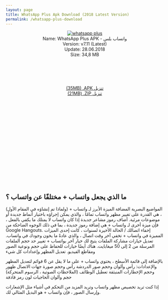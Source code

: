 ```yaml
---
layout: page
title: WhatsApp Plus Apk Download (2018 Latest Version)
permalink: /whatsapp-plus-download
---
```


<script async src="//pagead2.googlesyndication.com/pagead/js/adsbygoogle.js"></script>
<!-- Esnek -->
<ins class="adsbygoogle"
     style="display:block"
     data-ad-client="ca-pub-7942429830883405"
     data-ad-slot="5130793994"
     data-ad-format="auto"></ins>
<script>
(adsbygoogle = window.adsbygoogle || []).push({});
</script>
<center>
<a href="https://plusapkz.com/"><img src="https://plusapkz.com/wplus.png" alt="whatsapp plus" title="gbwhatsapp" /></a><br />
Name: WhatsApp Plus APK - واتساب بلس<br />
Version: v7.11 (Latest)<br />
Update: 28.06.2018<br />
Size: 34,8 MB<br />
     <center>
<script async src="//pagead2.googlesyndication.com/pagead/js/adsbygoogle.js"></script>
<!-- Baglanti20090 -->
<ins class="adsbygoogle"
     style="display:inline-block;width:200px;height:90px"
     data-ad-client="ca-pub-7942429830883405"
     data-ad-slot="9116964791"></ins>
<script>
(adsbygoogle = window.adsbygoogle || []).push({});
</script>
</center>
<a rel="dofollow" href="https://plusmodapks.xyz/gb-whatsapp-download" target="_blank">(35MB) .APK تنزيل</a><br>
<a rel="nofollow" href="https://ar.plusapkz.com/WhatsappPlusV610.zip" target="_blank">(21MB) .ZIP تنزيل</a><br>
<script async src="//pagead2.googlesyndication.com/pagead/js/adsbygoogle.js"></script>
<!-- 336 -->
<ins class="adsbygoogle"
     style="display:inline-block;width:336px;height:280px"
     data-ad-client="ca-pub-7942429830883405"
     data-ad-slot="9585734309"></ins>
<script>
(adsbygoogle = window.adsbygoogle || []).push({});
</script>
</center>

<h2>ما الذي يجعل واتساب + مختلفًا عن واتساب ؟</h2>
المواضيع البصرية المضافة
الميزة الأبرز لـ واتساب + (ولماذا تم إنشاؤه في المقام الأول) ، هي القدرة على تغيير مظهر واتساب تمامًا ،
والذي يمكن إجراؤه باختيار أنماط جديدة أو موضوعات مرئية.
أضاف رموز مشاعر جديدة
إذا كان واتساب لا يمتلك ما يكفي بالفعل ، فإن ميزة أخرى لـ واتساب + هي إضافة رموز جديدة ، بما في ذلك
الوجوه الضاحكة من Google Hangouts.
إخفاء اتصالك / الحالة الأخيرة
لسنوات ، كانت إحدى الميزات المميزة في واتساب + تخفي آخر وقت اتصال ، والذي عادةً ما يخون وجودك في
واتساب.
تعديل خيارات مشاركة الملفات
يتيح لك خيار آخر بواتساب + تغيير حد حجم الملفات المرسلة من 2 إلى 50 ميغابايت. هناك أيضًا خيارات للحفاظ
على حجم ونوعية الصور ومقاطع الفيديو.
تعديل المظهر وإعدادات كل شيء

بالإضافة إلى قائمة الأسطح ، يحتوي واتساب + على ما لا يقل عن 6 قوائم لتعديل المظهر والإعدادات:
رأس وألوان وحجم صور الدردشة
رأس وحجم صورة جهات الاتصال
ظهور وحجم الإخطارات المنبثقة
تعطيل الوظائف (الملاحظات الصوتية ، الرسوم المتحركة)
حجم وألوان الحاجيات
لون رمز قاذفة

إذا كنت تريد تخصيص مظهر واتساب وتريد المزيد من التحكم في أشياء مثل الإشعارات وإرسال الصور ، فإن
واتساب + هو البديل المثالي لك.
